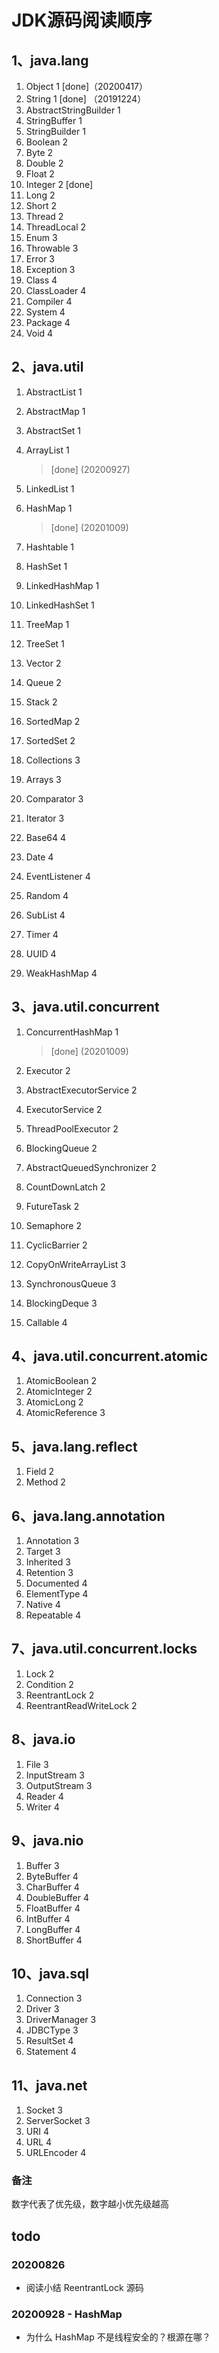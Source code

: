 JDK源码阅读顺序
====

## 1、java.lang

1) Object 1 [done]（20200417）
2) String 1 [done] （20191224）
3) AbstractStringBuilder 1
4) StringBuffer 1
5) StringBuilder 1
6) Boolean 2
7) Byte 2
8) Double 2
9) Float 2
10) Integer 2 [done]
11) Long 2
12) Short 2
13) Thread 2
14) ThreadLocal 2
15) Enum 3
16) Throwable 3
17) Error 3
18) Exception 3
19) Class 4
20) ClassLoader 4
21) Compiler 4
22) System 4
23) Package 4
24) Void 4

## 2、java.util

1. AbstractList 1

2. AbstractMap 1

3. AbstractSet 1

4. ArrayList 1  

   > [done] (20200927)

5. LinkedList 1

6. HashMap 1

    > [done] (20201009)

7. Hashtable 1

8. HashSet 1

9. LinkedHashMap 1

10. LinkedHashSet 1

11. TreeMap 1

12. TreeSet 1

13. Vector 2

14. Queue 2

15. Stack 2

16. SortedMap 2

17. SortedSet 2

18. Collections 3

19. Arrays 3

20. Comparator 3

21. Iterator 3

22. Base64 4

23. Date 4

24. EventListener 4

25. Random 4

26. SubList 4

27. Timer 4

28. UUID 4

29. WeakHashMap 4


## 3、java.util.concurrent

1) ConcurrentHashMap 1

    > [done] (20201009)

2) Executor 2
3) AbstractExecutorService 2
4) ExecutorService 2
5) ThreadPoolExecutor 2
6) BlockingQueue 2
7) AbstractQueuedSynchronizer 2
8) CountDownLatch 2
9) FutureTask 2
10) Semaphore 2
11) CyclicBarrier 2
12) CopyOnWriteArrayList 3
13) SynchronousQueue 3
14) BlockingDeque 3
15) Callable 4

## 4、java.util.concurrent.atomic

1) AtomicBoolean 2
2) AtomicInteger 2
3) AtomicLong 2
4) AtomicReference 3

## 5、java.lang.reflect

1) Field 2
2) Method 2

## 6、java.lang.annotation

1) Annotation 3
2) Target 3
3) Inherited 3
4) Retention 3
5) Documented 4
6) ElementType 4
7) Native 4
8) Repeatable 4

## 7、java.util.concurrent.locks

1) Lock 2
2) Condition 2
3) ReentrantLock 2
4) ReentrantReadWriteLock 2

## 8、java.io

1) File 3
2) InputStream   3
3) OutputStream  3
4) Reader  4
5) Writer  4

## 9、java.nio

1) Buffer 3
2) ByteBuffer 4
3) CharBuffer 4
4) DoubleBuffer 4
5) FloatBuffer 4
6) IntBuffer 4
7) LongBuffer 4
8) ShortBuffer 4

## 10、java.sql

1) Connection 3
2) Driver 3
3) DriverManager 3
4) JDBCType 3
5) ResultSet 4
6) Statement 4

## 11、java.net

1) Socket 3
2) ServerSocket 3
3) URI 4
4) URL 4
5) URLEncoder 4


### 备注

数字代表了优先级，数字越小优先级越高

## todo

### 20200826

- 阅读小结 ReentrantLock 源码

### 20200928 - HashMap

- 为什么 HashMap 不是线程安全的？根源在哪？